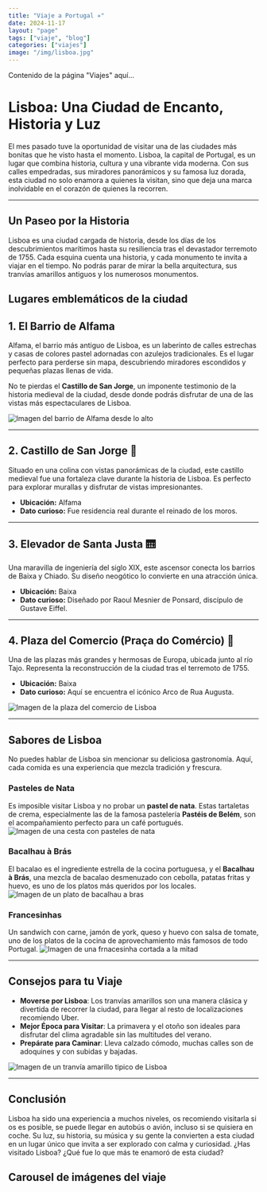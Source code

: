 ```yaml
---
title: "Viaje a Portugal ✈️"
date: 2024-11-17
layout: "page"
tags: ["viaje", "blog"]
categories: ["viajes"]
image: "/img/lisboa.jpg"
---
```

Contenido de la página "Viajes" aquí...


# Lisboa: Una Ciudad de Encanto, Historia y Luz

El mes pasado tuve la oportunidad de visitar una de las ciudades más bonitas que he visto hasta el momento.
Lisboa, la capital de Portugal, es un lugar que combina historia, cultura y una vibrante vida moderna. 
Con sus calles empedradas, sus miradores panorámicos y su famosa luz dorada, esta ciudad no solo enamora a quienes la visitan, sino que deja una marca inolvidable en el corazón de quienes la recorren. 

---

## **Un Paseo por la Historia**

Lisboa es una ciudad cargada de historia, desde los días de los descubrimientos marítimos hasta su resiliencia tras el devastador terremoto de 1755. 
Cada esquina cuenta una historia, y cada monumento te invita a viajar en el tiempo. No podrás parar de mirar la bella arquitectura, sus tranvías amarillos
antiguos y los numerosos monumentos.

## **Lugares emblemáticos de la ciudad**

## **1. El Barrio de Alfama**

Alfama, el barrio más antiguo de Lisboa, es un laberinto de calles estrechas y casas de colores pastel adornadas con azulejos tradicionales. Es el lugar perfecto para perderse sin mapa, descubriendo miradores escondidos y pequeñas plazas llenas de vida.

No te pierdas el **Castillo de San Jorge**, un imponente testimonio de la historia medieval de la ciudad, desde donde podrás disfrutar de una de las vistas más espectaculares de Lisboa.

![Imagen del barrio de Alfama desde lo alto](/img/lisboa3.jpg)

---

## **2. Castillo de San Jorge** 🏯
Situado en una colina con vistas panorámicas de la ciudad, este castillo medieval fue una fortaleza clave durante la historia de Lisboa. Es perfecto para explorar murallas y disfrutar de vistas impresionantes.

- **Ubicación:** Alfama
- **Dato curioso:** Fue residencia real durante el reinado de los moros.

---

## **3. Elevador de Santa Justa** 🛗
Una maravilla de ingeniería del siglo XIX, este ascensor conecta los barrios de Baixa y Chiado. Su diseño neogótico lo convierte en una atracción única.

- **Ubicación:** Baixa
- **Dato curioso:** Diseñado por Raoul Mesnier de Ponsard, discípulo de Gustave Eiffel.

---

## **4. Plaza del Comercio (Praça do Comércio)** 🌟
Una de las plazas más grandes y hermosas de Europa, ubicada junto al río Tajo. Representa la reconstrucción de la ciudad tras el terremoto de 1755.

- **Ubicación:** Baixa
- **Dato curioso:** Aquí se encuentra el icónico Arco de Rua Augusta.

![Imagen de la plaza del comercio de Lisboa](/img/lisboa2.jpg)

---

## **Sabores de Lisboa**

No puedes hablar de Lisboa sin mencionar su deliciosa gastronomía. Aquí, cada comida es una experiencia que mezcla tradición y frescura.

### **Pasteles de Nata**

Es imposible visitar Lisboa y no probar un **pastel de nata**. Estas tartaletas de crema, especialmente las de la famosa pastelería **Pastéis de Belém**, son el acompañamiento perfecto para un café portugués.
![Imagen de una cesta con pasteles de nata](/img/pastelnata.jpg)

### **Bacalhau à Brás**

El bacalao es el ingrediente estrella de la cocina portuguesa, y el **Bacalhau à Brás**, una mezcla de bacalao desmenuzado con cebolla, patatas fritas y huevo, es uno de los platos más queridos por los locales.
![Imagen de un plato de bacalhau a bras](/img/bacalhau.jpg)

### **Francesinhas**

Un sandwich con carne, jamón de york, queso y huevo con salsa de tomate, uno de los platos de la cocina de aprovechamiento más famosos de todo Portugal.
![Imagen de una frnacesinha cortada a la mitad](/img/francesinha.jpg)

---

## **Consejos para tu Viaje**

- **Moverse por Lisboa**: Los tranvías amarillos son una manera clásica y divertida de recorrer la ciudad, para llegar al resto de localizaciones recomiendo Uber.
- **Mejor Época para Visitar**: La primavera y el otoño son ideales para disfrutar del clima agradable sin las multitudes del verano.
- **Prepárate para Caminar**: Lleva calzado cómodo, muchas calles son de adoquines y con subidas y bajadas.

![Imagen de un tranvía amarillo tipico de Lisboa](/img/lisboa4.jpg)


---

## **Conclusión**

Lisboa ha sido una experiencia a muchos niveles, os recomiendo visitarla si os es posible, se puede llegar en autobús
o avión, incluso si se quisiera en coche. 
Su luz, su historia, su música y su gente la convierten a esta ciudad en un lugar único que invita a ser explorado con calma y curiosidad.
¿Has visitado Lisboa? ¿Qué fue lo que más te enamoró de esta ciudad?

## **Carousel de imágenes del viaje**

